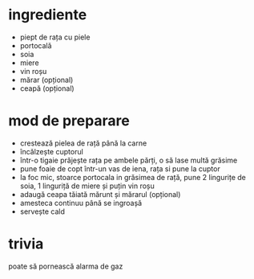 # ingrediente

* piept de rața cu piele
* portocală
* soia
* miere
* vin roșu
* mărar (opțional)
* ceapă (opțional)

# mod de preparare

* crestează pielea de rață până la carne
* încălzește cuptorul
* într-o tigaie prăjește rața pe ambele părți, o să lase multă grăsime
* pune foaie de copt într-un vas de iena, rața si pune la cuptor
* la foc mic, stoarce portocala in grăsimea de rață, pune 2 lingurițe
de soia, 1 linguriță de miere și puțin vin roșu
* adaugă ceapa tăiată mărunt și mărarul (opțional)
* amesteca continuu până se ingroașă
* servește cald

# trivia

poate să pornească alarma de gaz
